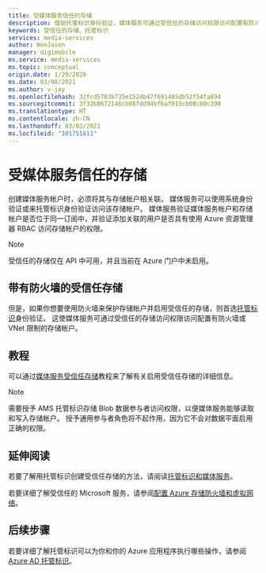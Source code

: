 ```yaml
---
title: 受媒体服务信任的存储
description: 借助托管标识身份验证，媒体服务可通过受信任的存储访问权限访问配置有防火墙或 VNet 限制的存储帐户。
keywords: 受信任的存储、托管标识
services: media-services
author: WenJason
manager: digimobile
ms.service: media-services
ms.topic: conceptual
origin.date: 1/29/2020
ms.date: 03/08/2021
ms.author: v-jay
ms.openlocfilehash: 32fcd5783b735e1524b47f691485db52f54fa894
ms.sourcegitcommit: 3f32b8672146cb08fdd94bf6af015cb08c80c390
ms.translationtype: HT
ms.contentlocale: zh-CN
ms.lasthandoff: 03/03/2021
ms.locfileid: "101751811"
---
```

# <a name="trusted-storage-for-media-services"></a>受媒体服务信任的存储

创建媒体服务帐户时，必须将其与存储帐户相关联。 媒体服务可以使用系统身份验证或来托管标识身份验证访问该存储帐户。 媒体服务验证媒体服务帐户和存储帐户是否位于同一订阅中，并验证添加关联的用户是否具有使用 Azure 资源管理器 RBAC 访问存储帐户的权限。

>[!NOTE]
>受信任的存储仅在 API 中可用，并且当前在 Azure 门户中未启用。

## <a name="trusted-storage-with-a-firewall"></a>带有防火墙的受信任存储

但是，如果你想要使用防火墙来保护存储帐户并启用受信任的存储，则首选[托管标识](concept-managed-identities.md)身份验证。 这使媒体服务可通过受信任的存储访问权限访问配置有防火墙或 VNet 限制的存储帐户。

## <a name="tutorial"></a>教程

可以通过[媒体服务受信任存储](tutorial-trusted-storage-rest.md)教程来了解有关启用受信任存储的详细信息。

> [!NOTE]
> 需要授予 AMS 托管标识存储 Blob 数据参与者访问权限，以便媒体服务能够读取和写入存储帐户。  授予通用参与者角色将不起作用，因为它不会对数据平面启用正确的权限。

## <a name="further-reading"></a>延伸阅读

若要了解用托管标识创建受信任存储的方法，请阅读[托管标识和媒体服务](concept-managed-identities.md)。

若要详细了解受信任的 Microsoft 服务，请参阅[配置 Azure 存储防火墙和虚拟网络](../../storage/common/storage-network-security.md#trusted-microsoft-services)。

## <a name="next-steps"></a>后续步骤

若要详细了解托管标识可以为你和你的 Azure 应用程序执行哪些操作，请参阅 [Azure AD 托管标识](../../active-directory/managed-identities-azure-resources/overview.md)。
